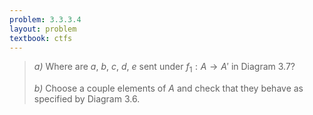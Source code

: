 ```yaml
---
problem: 3.3.3.4
layout: problem
textbook: ctfs
---
```


> _a)_ Where are $a$, $b$, $c$, $d$, $e$ sent under $f_1: A \to A'$ in Diagram
> 3.7?
>
> _b)_ Choose a couple elements of $A$ and check that they behave as specified
> by Diagram 3.6.
